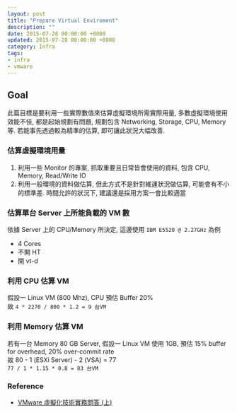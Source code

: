 ```yaml
---
layout: post
title: "Prepare Virtual Enviroment"
description: ""
date: 2015-07-28 00:00:00 +0800
updated: 2015-07-28 00:00:00 +0800
category: Infra
tags:
- infra
- vmware
---
```


## Goal
此篇目標是要利用一些實際數值來估算虛擬環境所需實際用量, 多數虛擬環境使用效能不佳, 都是起始規劃有問題, 規劃包含 Networking, Storage, CPU, Memory 等. 若能事先透過較為精準的估算, 即可讓此狀況大幅改善.

### 估算虛擬環境用量
1. 利用一些 Monitor 的專案, 抓取重要且日常皆會使用的資料, 包含 CPU, Memory, Read/Write IO
2. 利用一般環境的資料做估算, 但此方式不是針對維運狀況做估算, 可能會有不小的標準差. 時間允許的狀況下, 建議還是採用方案一會比較適當

### 估算單台 Server 上所能負載的 VM 數
依據 Server 上的 CPU/Memory 所決定, 這邊使用 ```IBM E5520 @ 2.27GHz``` 為例
- 4 Cores
- 不開 HT
- 開 vt-d

### 利用 CPU 估算 VM
假設一 Linux VM (800 Mhz), CPU 預估 Buffer 20%  
故 ```4 * 2270 / 800 * 1.2 = 9 台VM```

### 利用 Memory 估算 VM
若有一台 Memory 80 GB Server, 假設一 Linux VM 使用 1GB, 預估 15% buffer for overhead, 20% over-commit rate  
故 80 - 1 (ESXi Server) - 2 (VSA) = 77  
```77 / 1 * 1.15 * 0.8 = 83 台VM```  

### Reference
- [VMware 虛擬化技術實務問答 (上)](http://wiki.weithenn.org/cgi-bin/wiki.pl?VMware_虛擬化技術實務問答_(上))
